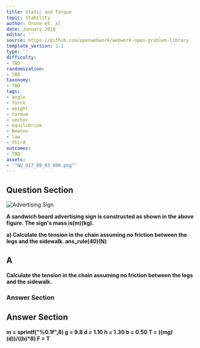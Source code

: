 ```yaml
---
title: Static and Torque
topic: Stability
author: Urone et. al
date: January 2018
editor: ''
source: https://github.com/openwebwork/webwork-open-problem-library
template_version: 1.1
type: ''
difficulty:
- TBD
randomization:
- TBD
taxonomy:
- TBD
tags:
- angle
- force
- weight
- torque
- vector
- equilibrium
- Newton
- law
- third
outcomes:
- TBD
assets:
- '"NU_U17_09_03_009.png"'
---
```


## Question Section 

![Advertising Sign]("NU_U17_09_03_009.png")

<b>
A sandwich board advertising sign is constructed as shown in the above figure. The sign's
mass is(m)(kg).
 
a) Calculate the tension in the chain assuming no friction between the legs and the sidewalk.
ans_rule(40)(N)

## A
Calculate the tension in the chain assuming no friction between the legs and the sidewalk.
### Answer Section


## Answer Section

m = sprintf("%0.1f",8)
g = 9.8
d = 1.10
h = 1.30
b = 0.50
T = ((m*g)*(d))/((b)*8)
F = T